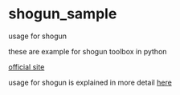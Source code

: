 # shogun_sample
usage for shogun

these are example for shogun toolbox in python

<a href="http://www.shogun-toolbox.org/">official site</a>

usage for shogun is explained in more detail <a href="http://qiita.com/ysak/items/20cd4e7db9a7c3f79f10">here</a>


